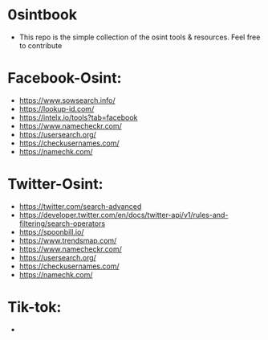 # 0sintbook

- This repo is the simple collection of the osint tools & resources. Feel free to contribute

# Facebook-Osint:
- https://www.sowsearch.info/
- https://lookup-id.com/
- https://intelx.io/tools?tab=facebook
- https://www.namecheckr.com/
- https://usersearch.org/
- https://checkusernames.com/
- https://namechk.com/

# Twitter-Osint:
- https://twitter.com/search-advanced
- https://developer.twitter.com/en/docs/twitter-api/v1/rules-and-filtering/search-operators
- https://spoonbill.io/
- https://www.trendsmap.com/
- https://www.namecheckr.com/
- https://usersearch.org/
- https://checkusernames.com/
- https://namechk.com/

# Tik-tok:
- 
